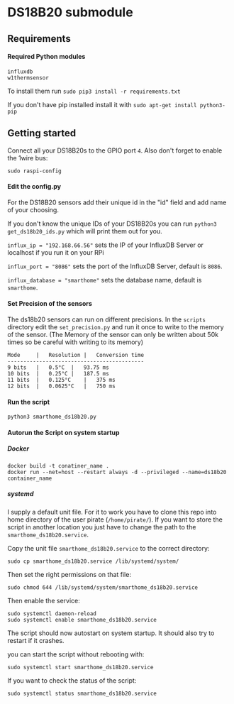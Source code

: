 # DS18B20 submodule

## Requirements

#### Required Python modules

````
influxdb
w1thermsensor
````

To install them run ``sudo pip3 install -r requirements.txt``

If you don't have pip installed install it with ``sudo apt-get install python3-pip``

## Getting started

Connect all your DS18B20s to the GPIO port ``4``.
Also don't forget to enable the 1wire bus:
````
sudo raspi-config
````

#### Edit the config.py

For the DS18B20 sensors add their unique id in the "id" field and add 
name of your choosing.

If you don't know the unique IDs of your DS18B20s you can run ``python3 get_ds18b20_ids.py``
which will print them out for you.

``influx_ip = "192.168.66.56"`` sets the IP of your InfluxDB Server or localhost if you run it on your RPi

``influx_port = "8086"`` sets the port of the InfluxDB Server, default is ``8086``.

``influx_database = "smarthome"`` sets the database name, default is ``smarthome``.

#### Set Precision of the sensors

The ds18b20 sensors can run on different precisions. In the ``scripts`` directory edit the ``set_precision.py``
and run it once to write to the memory of the sensor. (The Memory of the sensor can only be written about 50k times
so be careful with writing to its memory)

````
Mode	 |   Resolution	|   Conversion time
-------------------------------------------
9 bits	 |   0.5°C	|   93.75 ms
10 bits	 |   0.25°C	|   187.5 ms
11 bits	 |   0.125°C    |   375 ms
12 bits	 |   0.0625°C   |   750 ms
````

#### Run the script

````
python3 smarthome_ds18b20.py
````


#### Autorun the Script on system startup

##### Docker

````
docker build -t conatiner_name .
docker run --net=host --restart always -d --privileged --name=ds18b20 container_name
````

##### systemd

I supply a default unit file. For it to work you have to clone this repo into home directory of the user pirate 
(``/home/pirate/``).
If you want to store the script in another location you just have to change the path to the 
``smarthome_ds18b20.service``.

Copy the unit file ``smarthome_ds18b20.service`` to the correct directory:

````sudo cp smarthome_ds18b20.service /lib/systemd/system/````

Then set the right permissions on that file:

````sudo chmod 644 /lib/systemd/system/smarthome_ds18b20.service````

Then enable the service:
````
sudo systemctl daemon-reload
sudo systemctl enable smarthome_ds18b20.service
````

The script should now autostart on system startup.
It should also try to restart if it crashes.

you can start the script without rebooting with:

````
sudo systemctl start smarthome_ds18b20.service
````

If you want to check the status of the script:

``sudo systemctl status smarthome_ds18b20.service``
